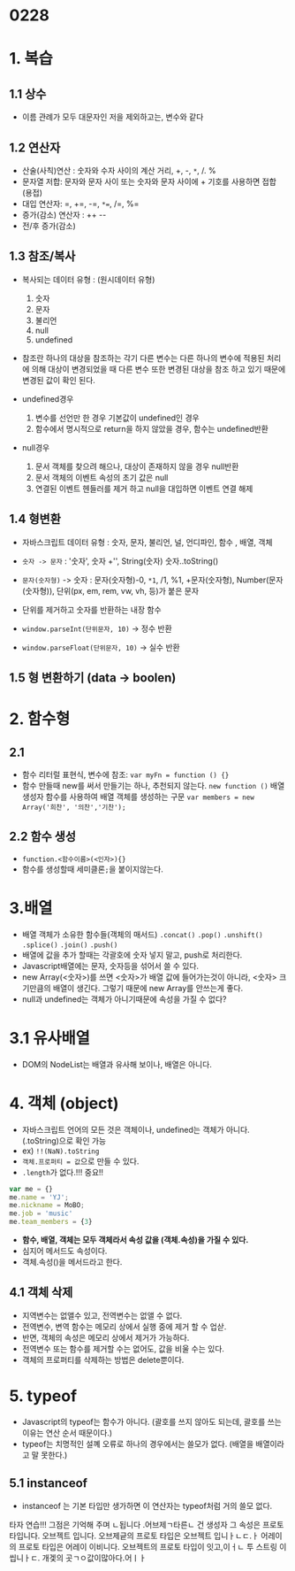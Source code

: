# 0228
# 1. 복습
## 1.1 상수
 - 이름 관례가 모두 대문자인 저을 제외하고는, 변수와 같다
## 1.2 연산자
- 산술(사칙)연산 : 숫자와 수자 사이의 계산 거리, +, -, ``*``, /. %
- 문자열 저합: 문자와 문자 사이 또는 숫자와 문자 사이에 + 기호를 사용하면 접합 (용접)
- 대입 연산자: =, +=, -=, `*=`, /=, %=
- 증가(감소) 연산자 : ++ --
- 전/후 증가(감소)
## 1.3 참조/복사
- 복사되는 데이터 유형 : (원시데이터 유형)
    1. 숫자
    2. 문자
    3. 불리언
    4. null
    5. undefined
- 참조란 하나의 대상을 참조하는 각기 다른 변수는 다른 하나의 변수에 적용된 처리에 의해 대상이 변경되었을 때 다른 변수 또한 변경된 대상을 참조 하고 있기 때문에 변경된 값이 확인 된다.

- undefined경우
    1. 변수를 선언만 한 경우 기본값이 undefined인 경우
    2. 함수에서 명시적으로 return을 하지 않았을 경우, 함수는 undefined반환

- null경우
    1. 문서 객체를 찾으려 해으나, 대상이 존재하지 않을 경우 null반환
    2. 문서 객체의 이벤트 속성의 초기 값은 null
    3. 연결된 이벤트 헨들러를 제거 하고 null을 대입하면 이벤트 연결 해제

## 1.4 형변환
- 자바스크립트 데이터 유형 : 숫자, 문자, 불리언, 널, 언디파인, 함수 , 배열, 객체

- ``숫자 -> 문자`` : '숫자', 숫자 +'', String(숫자) 숫자..toString()
- ``문자(숫자형)`` -> 숫자  : 문자(숫자형)-0, `*1`, /1, %1, +문자(숫자형), Number(문자(숫자형)), 단위(px, em, rem, vw, vh, 등)가 붙은 문자
- 단위를 제거하고 숫자를 반환하는 내장 함수
- `window.parseInt(단위문자, 10)` -> 정수 반환
- `window.parseFloat(단위문자, 10)` -> 실수 반환

## 1.5 형 변환하기 (data -> boolen)

# 2. 함수형
## 2.1
- 함수 리터럴 표현식, 변수에 참조: `var myFn = function () {}`
- 함수 만들때 new를 써서 만들기는 하나, 추천되지 않는다.
`new function ()`
배열 생성자 함수를 사용하여 배열 객체를 생성하는 구문
`var members = new Array('희찬', '의찬','기찬');`
## 2.2 함수 생성
- `function.<함수이름>(<인자>){}`
- 함수를 생성할때 세미클론`;`을 붙이지않는다.  

# 3.배열
- 배열 객체가 소유한 함수들(객체의 매서드)
 `.concat()`
 `.pop()`
 `.unshift()`
 `.splice()`
 `.join()`
 `.push()`
 - 배열에 값을 추가 할때는 각괄호에 숫자 넣지 말고, push로 처리한다.  
 - Javascript배열에는 문자, 숫자등을 섞어서 쓸 수 있다.
 - new Array(<숫자>)를 쓰면 <숫자>가 배열 값에 들어가는것이 아니라, <숫자> 크기만큼의 배열이 생긴다. 그렇기 때문에 new Array를 안쓰는게 좋다.
- null과 undefined는 객체가 아니기때문에 속성을 가질 수 없다?
# 3.1 유사배열
- DOM의 NodeList는 배열과 유사해 보이나, 배열은 아니다.


# 4. 객체 (object)
- 자바스크립트 언어의 모든 것은 객체이나, undefined는 객체가 아니다. (.toString)으로 확인 가능
- ex) `!!(NaN).toString`
- ``객체.프로퍼티 = 값``으로 만들 수 있다.
- ``.length``가 없다.!!! 중요!!

```javascript
var me = {}
me.name = 'YJ';
me.nickname = MoBO;
me.job = 'music'
me.team_members = {3}
```

- **함수, 배열, 객체는 모두 객체라서 속성 값을 (객체.속성)을 가질 수 있다.**
- 심지어 메서드도 속성이다.
- 객체.속성()을 메서드라고 한다.

## 4.1 객체 삭제
- 지역변수는 없앨수 있고, 전역변수는 없앨 수 없다.
- 전역변수, 변역 함수는 메모리 상에서 실행 중에 제거 할 수 업삳.
- 반면, 객체의 속성은 메모리 상에서 제거가 가능하다.
- 전역변수 또는 함수를 제거할 수는 없어도, 값을 비울 수는 있다.
- 객체의 프로퍼티를 삭제하는 방법은 delete뿐이다.

# 5. typeof
- Javascript의 typeof는 함수가 아니다. (괄호를 쓰지 않아도 되는데, 괄호를 쓰는 이유는 연산 순서 때문이다.)
- typeof는 치명적인 설꼐 오류로 하나의 경우에서는 쓸모가 없다. (배열을 배열이라고 말 못한다.)
## 5.1 instanceof
- instanceof 는 기본 타입만 생가하면 이 연산자는 typeof처럼 거의 쓸모 없다.



타자 연습!!!
그점은 기억해 주며 ㄴ됩니다 .어브제ㄱ타른ㄴ 건 생성자 그 속성은 프로토 타입니다. 오브젝트 입니다. 오브제긑의 프로토 타입은 오브젝트 입니ㅏㄴㄷ.ㅏ 어레이의 프로토 타입은 어레이 이비니다. 오브젝트의 프로토 타입이 잇고,이ㅓㄴ 투 스트링 이씹니ㅏㄷ. 개겣의 곳ㄱㅇ값이많아다.어ㅣㅏ
